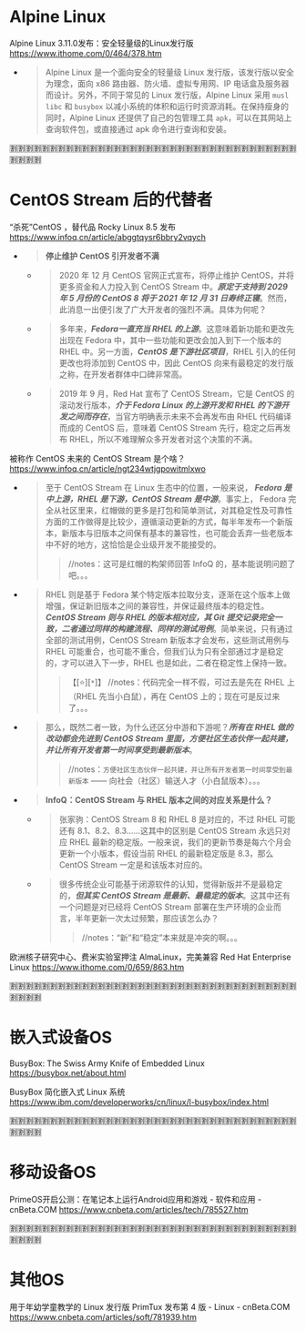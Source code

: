 
# Alpine Linux

Alpine Linux 3.11.0发布：安全轻量级的Linux发行版 https://www.ithome.com/0/464/378.htm
- > Alpine Linux 是一个面向安全的轻量级 Linux 发行版，该发行版以安全为理念，面向 x86 路由器、防火墙、虚拟专用网、IP 电话盒及服务器而设计。另外，不同于常见的 Linux 发行版，Alpine Linux 采用 `musl libc` 和 `busybox` 以减小系统的体积和运行时资源消耗。在保持瘦身的同时，Alpine Linux 还提供了自己的包管理工具 `apk`，可以在其网站上查询软件包，或直接通过 apk 命令进行查询和安装。

:u5272::u5272::u5272::u5272::u5272::u5272::u5272::u5272::u5272::u5272::u5272::u5272::u5272::u5272::u5272::u5272::u5272::u5272::u5272::u5272::u5272::u5272::u5272::u5272::u5272::u5272::u5272::u5272::u5272::u5272::u5272::u5272::u5272::u5272::u5272::u5272::u5272::u5272::u5272::u5272:

# CentOS Stream 后的代替者

“杀死”CentOS ，替代品 Rocky Linux 8.5 发布 https://www.infoq.cn/article/abggtqysr6bbry2vqych
- > **停止维护 CentOS 引开发者不满**
  * > 2020 年 12 月 CentOS 官网正式宣布，将停止维护 CentOS，并将更多资金和人力投入到 CentOS Stream 中。***原定于支持到 2029 年 5 月份的 CentOS 8 将于 2021 年 12 月 31 日寿终正寝***。然而，此消息一出便引发了广大开发者的强烈不满。具体为何呢？
  * > 多年来，***Fedora一直充当 RHEL 的上游***。这意味着新功能和更改先出现在 Fedora 中，其中一些功能和更改会加入到下一个版本的 RHEL 中。另一方面，***CentOS 是下游社区项目***，RHEL 引入的任何更改也将添加到 CentOS 中，因此 CentOS 向来有最稳定的发行版之称，在开发者群体中口碑非常高。
  * > 2019 年 9 月，Red Hat 宣布了 CentOS Stream，它是 CentOS 的滚动发行版本，***介于 Fedora Linux 的上游开发和 RHEL 的下游开发之间而存在***，当官方明确表示未来不会再发布由 RHEL 代码编译而成的 CentOS 后，意味着 CentOS Stream 先行，稳定之后再发布 RHEL，所以不难理解众多开发者对这个决策的不满。

被称作 CentOS 未来的 CentOS Stream 是个啥？ https://www.infoq.cn/article/ngt234wtjgpowitmlxwo
- > 至于 CentOS Stream 在 Linux 生态中的位置，一般来说， ***Fedora 是中上游，RHEL 是下游，CentOS Stream 是中游***。事实上， Fedora 完全从社区里来，红帽做的更多是打包和简单测试，对其稳定性及可靠性方面的工作做得是比较少，遵循滚动更新的方式，每半年发布一个新版本，新版本与旧版本之间保有基本的兼容性，也可能会丢弃一些老版本中不好的地方，这恰恰是企业级开发不能接受的。
  >> //notes：这可是红帽的构架师回答 InfoQ 的，基本能说明问题了吧。。。
- > RHEL 则是基于 Fedora 某个特定版本拉取分支，逐渐在这个版本上做增强，保证新旧版本之间的兼容性，并保证最终版本的稳定性。***CentOS Stream 则与 RHEL 的版本相对应，其 Git 提交记录完全一致，二者通过同样的构建流程、同样的测试用例***。简单来说，只有通过全部的测试用例，CentOS Stream 新版本才会发布，这些测试用例与 RHEL 可能重合，也可能不重合，但我们认为只有全部通过才是稳定的，才可以进入下一步，RHEL 也是如此，二者在稳定性上保持一致。
  >> 【[:star:][`*`]】 //notes：代码完全一样不假，可过去是先在 RHEL 上（RHEL 先当小白鼠），再在 CentOS 上的；现在可是反过来了。。。
- > 那么，既然二者一致，为什么还区分中游和下游呢？***所有在 RHEL 做的改动都会先进到 CentOS Stream 里面，方便社区生态伙伴一起共建，并让所有开发者第一时间享受到最新版本***。
  >> //notes：`方便社区生态伙伴一起共建，并让所有开发者第一时间享受到最新版本` —— 向社会（社区）输送人才（小白鼠版本）。。。
- > **InfoQ：CentOS Stream 与 RHEL 版本之间的对应关系是什么？**
  * > 张家驹：CentOS Stream 8 和 RHEL 8 是对应的，不过 RHEL 可能还有 8.1、8.2、8.3......这其中的区别是 CentOS Stream 永远只对应 RHEL 最新的稳定版。一般来说，我们的更新节奏是每六个月会更新一个小版本，假设当前 RHEL 的最新稳定版是 8.3，那么 CentOS Stream 一定是和该版本对应的。
  * > 很多传统企业可能基于闭源软件的认知，觉得新版并不是最稳定的，***但其实 CentOS Stream 是最新、最稳定的版本***。这其中还有一个问题是对已经将 CentOS Stream 部署在生产环境的企业而言，半年更新一次太过频繁，那应该怎么办？
    >> //notes：“新”和“稳定”本来就是冲突的啊。。。

欧洲核子研究中心、费米实验室押注 AlmaLinux，完美兼容 Red Hat Enterprise Linux https://www.ithome.com/0/659/863.htm

:u5272::u5272::u5272::u5272::u5272::u5272::u5272::u5272::u5272::u5272::u5272::u5272::u5272::u5272::u5272::u5272::u5272::u5272::u5272::u5272::u5272::u5272::u5272::u5272::u5272::u5272::u5272::u5272::u5272::u5272::u5272::u5272::u5272::u5272::u5272::u5272::u5272::u5272::u5272::u5272:

# 嵌入式设备OS

BusyBox: The Swiss Army Knife of Embedded Linux https://busybox.net/about.html

BusyBox 简化嵌入式 Linux 系统 https://www.ibm.com/developerworks/cn/linux/l-busybox/index.html

:u5272::u5272::u5272::u5272::u5272::u5272::u5272::u5272::u5272::u5272::u5272::u5272::u5272::u5272::u5272::u5272::u5272::u5272::u5272::u5272::u5272::u5272::u5272::u5272::u5272::u5272::u5272::u5272::u5272::u5272::u5272::u5272::u5272::u5272::u5272::u5272::u5272::u5272::u5272::u5272:

# 移动设备OS

PrimeOS开启公测：在笔记本上运行Android应用和游戏 - 软件和应用 - cnBeta.COM https://www.cnbeta.com/articles/tech/785527.htm

:u5272::u5272::u5272::u5272::u5272::u5272::u5272::u5272::u5272::u5272::u5272::u5272::u5272::u5272::u5272::u5272::u5272::u5272::u5272::u5272::u5272::u5272::u5272::u5272::u5272::u5272::u5272::u5272::u5272::u5272::u5272::u5272::u5272::u5272::u5272::u5272::u5272::u5272::u5272::u5272:

# 其他OS

用于年幼学童教学的 Linux 发行版 PrimTux 发布第 4 版 - Linux - cnBeta.COM https://www.cnbeta.com/articles/soft/781939.htm

